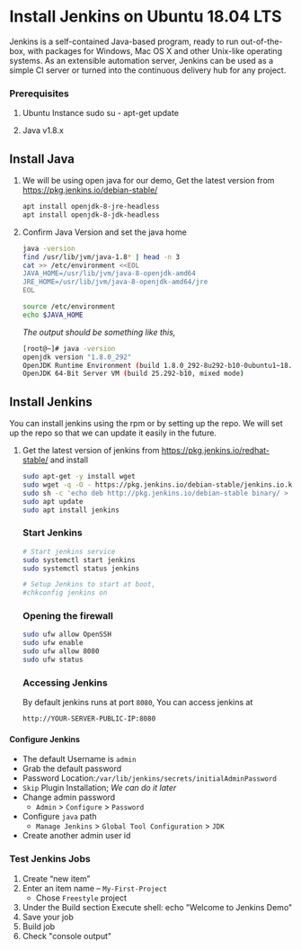 # Install Jenkins on Ubuntu 18.04 LTS
Jenkins is a self-contained Java-based program, ready to run out-of-the-box, with packages for Windows, Mac OS X and other Unix-like operating systems. As an extensible automation server, Jenkins can be used as a simple CI server or turned into the continuous delivery hub for any project.


### Prerequisites
1. Ubuntu Instance 
    sudo su -
    apt-get update
    
1. Java v1.8.x 

## Install Java
1. We will be using open java for our demo, Get the latest version from https://pkg.jenkins.io/debian-stable/
   ```sh
   apt install openjdk-8-jre-headless
   apt install openjdk-8-jdk-headless
   ```

1. Confirm Java Version and set the java home
   ```sh
   java -version
   find /usr/lib/jvm/java-1.8* | head -n 3
   cat >> /etc/environment <<EOL
   JAVA_HOME=/usr/lib/jvm/java-8-openjdk-amd64
   JRE_HOME=/usr/lib/jvm/java-8-openjdk-amd64/jre
   EOL
   
   source /etc/environment
   echo $JAVA_HOME
   ```
   _The output should be something like this,_
    ```sh
   [root@~]# java -version
   openjdk version "1.8.0_292"
   OpenJDK Runtime Environment (build 1.8.0_292-8u292-b10-0ubuntu1~18.04-b10)
   OpenJDK 64-Bit Server VM (build 25.292-b10, mixed mode)
   ```

## Install Jenkins
 You can install jenkins using the rpm or by setting up the repo. We will set up the repo so that we can update it easily in the future.
1. Get the latest version of jenkins from https://pkg.jenkins.io/redhat-stable/ and install
   ```sh
   sudo apt-get -y install wget
   sudo wget -q -O - https://pkg.jenkins.io/debian-stable/jenkins.io.key | sudo apt-key add -   
   sudo sh -c 'echo deb http://pkg.jenkins.io/debian-stable binary/ > /etc/apt/sources.list.d/jenkins.list'
   sudo apt update
   sudo apt install jenkins
   
   ```

   ### Start Jenkins
   ```sh
   # Start jenkins service
   sudo systemctl start jenkins
   sudo systemctl status jenkins
   
   # Setup Jenkins to start at boot,
   #chkconfig jenkins on
   ```
   ### Opening the firewall
   ```sh
   sudo ufw allow OpenSSH
   sudo ufw enable
   sudo ufw allow 8080
   sudo ufw status
   ```
   ### Accessing Jenkins
   By default jenkins runs at port `8080`, You can access jenkins at
   ```sh
   http://YOUR-SERVER-PUBLIC-IP:8080
   ```
  #### Configure Jenkins
- The default Username is `admin`
- Grab the default password 
- Password Location:`/var/lib/jenkins/secrets/initialAdminPassword`
- `Skip` Plugin Installation; _We can do it later_
- Change admin password
   - `Admin` > `Configure` > `Password`
- Configure `java` path
  - `Manage Jenkins` > `Global Tool Configuration` > `JDK`  
- Create another admin user id

### Test Jenkins Jobs
1. Create “new item”
1. Enter an item name – `My-First-Project`
   - Chose `Freestyle` project
1. Under the Build section
	Execute shell: echo "Welcome to Jenkins Demo"
1. Save your job 
1. Build job
1. Check "console output"
